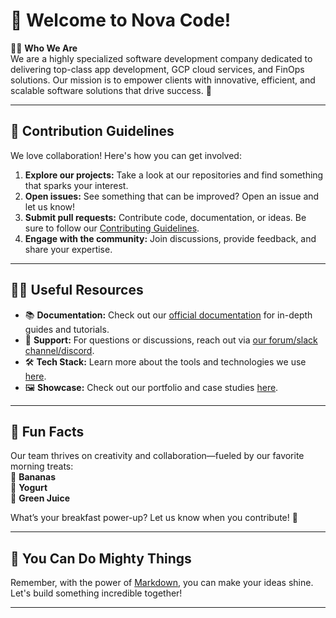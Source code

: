 # 🌟 Welcome to Nova Code!

🙋‍♀️ **Who We Are**  
We are a highly specialized software development company dedicated to delivering top-class app development, GCP cloud services, and FinOps solutions. Our mission is to empower clients with innovative, efficient, and scalable software solutions that drive success. 🚀  

---

## 🌈 Contribution Guidelines  

We love collaboration! Here's how you can get involved:  
1. **Explore our projects:** Take a look at our repositories and find something that sparks your interest.  
2. **Open issues:** See something that can be improved? Open an issue and let us know!  
3. **Submit pull requests:** Contribute code, documentation, or ideas. Be sure to follow our [Contributing Guidelines](CONTRIBUTING.md).  
4. **Engage with the community:** Join discussions, provide feedback, and share your expertise.  

---

## 👩‍💻 Useful Resources  

- 📚 **Documentation:** Check out our [official documentation](#) for in-depth guides and tutorials.  
- 💬 **Support:** For questions or discussions, reach out via [our forum/slack channel/discord](#).  
- 🛠 **Tech Stack:** Learn more about the tools and technologies we use [here](#).  
- 🖼 **Showcase:** Check out our portfolio and case studies [here](#).  

---

## 🍿 Fun Facts  

Our team thrives on creativity and collaboration—fueled by our favorite morning treats:  
🍌 **Bananas**  
🥣 **Yogurt**  
🥤 **Green Juice**  

What’s your breakfast power-up? Let us know when you contribute! 💪  

---

## 🧙 You Can Do Mighty Things  

Remember, with the power of [Markdown](https://docs.github.com/github/writing-on-github/getting-started-with-writing-and-formatting-on-github/basic-writing-and-formatting-syntax), you can make your ideas shine. Let's build something incredible together!  

---
